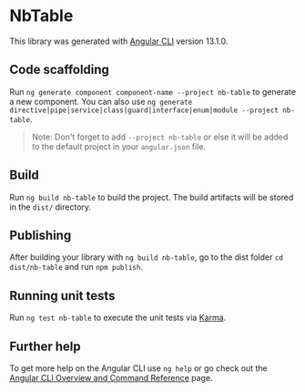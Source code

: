 # NbTable

This library was generated with [Angular CLI](https://github.com/angular/angular-cli) version 13.1.0.

## Code scaffolding

Run `ng generate component component-name --project nb-table` to generate a new component. You can also use `ng generate directive|pipe|service|class|guard|interface|enum|module --project nb-table`.
> Note: Don't forget to add `--project nb-table` or else it will be added to the default project in your `angular.json` file. 

## Build

Run `ng build nb-table` to build the project. The build artifacts will be stored in the `dist/` directory.

## Publishing

After building your library with `ng build nb-table`, go to the dist folder `cd dist/nb-table` and run `npm publish`.

## Running unit tests

Run `ng test nb-table` to execute the unit tests via [Karma](https://karma-runner.github.io).

## Further help

To get more help on the Angular CLI use `ng help` or go check out the [Angular CLI Overview and Command Reference](https://angular.io/cli) page.
